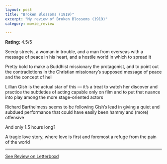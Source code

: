 ```yaml
---
layout: post
title: "Broken Blossoms (1919)"
excerpt: "My review of Broken Blossoms (1919)"
category: movie_review

---
```


**Rating:** 4.5/5

Seedy streets, a woman in trouble, and a man from overseas with a message of peace in his heart, and a hostile world in which to spread it

Pretty bold to make a Buddhist missionary the protagonist, and to point out the contradictions in the Christian missionary’s supposed message of peace and the concept of hell

Lillian Gish is the actual star of this — it’s a treat to watch her discover and practice the subtleties of acting capable only on film and to put that nuance into play among the more stage-oriented actors

Richard Barthelmess seems to be following Gish’s lead in giving a quiet and subdued performance that could have easily been hammy and (more) offensive

And only 1.5 hours long?

A tragic love story, where love is first and foremost a refuge from the pain of the world

<hr>

[See Review on Letterboxd](https://boxd.it/3YuIPL)
